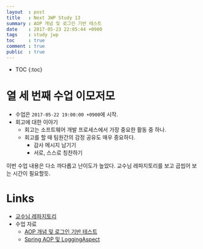 ```yaml
---
layout  : post
title   : Next JWP Study 13
summary : AOP 개념 및 로그인 기반 테스트
date    : 2017-05-23 22:05:44 +0900
tags    : study jwp
toc     : true
comment : true
public  : true
---
```

* TOC
{:toc}

# 열 세 번째 수업 이모저모

* 수업은 `2017-05-22 19:00:00 +0900`에 시작.
* 회고에 대한 이야기
    * 회고는 소프트웨어 개발 프로세스에서 가장 중요한 활동 중 하나.
    * 회고를 할 때 팀원간의 감정 공유도 매우 중요하다.
        * 감사 메시지 남기기
        * 서로, 스스로 칭찬하기

이번 수업 내용은 다소 까다롭고 난이도가 높았다.
교수님 레파지토리를 보고 곱씹어 보는 시간이 필요할듯.

# Links

* [교수님 레파지토리](https://github.com/slipp/jwp-spring-boot/tree/step2-refactoring)
* 수업 자료
    * [AOP 개념 및 로그인 기반 테스트](https://nextstep.camp/courses/-KgDNT4rfavb_BzYLBXr/-KihchAcnJJxzb909TBT/lessons/-KihdwAUJKQvBDvkGCmQ)
    * [Spring AOP 및 LoggingAspect](https://nextstep.camp/courses/-KgDNT4rfavb_BzYLBXr/-KihchAcnJJxzb909TBT/lessons/-KkPXQQuTJB7TSIF7f4a)
